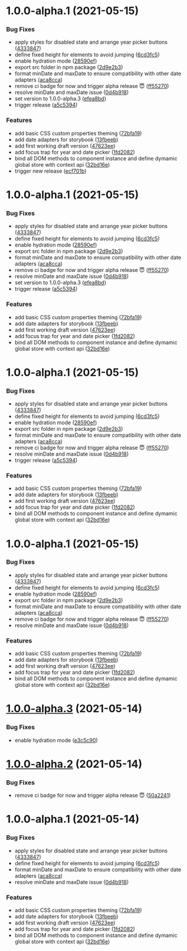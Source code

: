 # 1.0.0-alpha.1 (2021-05-15)


### Bug Fixes

* apply styles for disabled state and arrange year picker buttons ([4333847](https://github.com/andrew-secret/svelte-datepicker/commit/4333847cb6d537484630281ab1419e524c52b77c))
* define fixed height for elements to avoid jumping ([6cd3fc5](https://github.com/andrew-secret/svelte-datepicker/commit/6cd3fc5f158e7731fa3cb6137456a0a2407c300c))
* enable hydration mode ([28590ef](https://github.com/andrew-secret/svelte-datepicker/commit/28590effddfb9eebf7879d42daef6565ac8b2fdb))
* export src folder in npm package ([2d9e2b3](https://github.com/andrew-secret/svelte-datepicker/commit/2d9e2b3c1daa84854f832756514d0805d4922861))
* format minDate and maxDate to ensure compatibility with other date adapters ([aca8cca](https://github.com/andrew-secret/svelte-datepicker/commit/aca8cca3e949e3c6fbb96b2a3f9ad267125758a5))
* remove ci badge for now and trigger alpha release 😇 ([ff55270](https://github.com/andrew-secret/svelte-datepicker/commit/ff552709aaa3a8a10ef49a93e633395da6302c41))
* resolve  minDate and maxDate issue ([0d4b918](https://github.com/andrew-secret/svelte-datepicker/commit/0d4b91825b4915df7db54787b7f7dcd95fc05974))
* set version to 1.0.0-alpha.3 ([efea8bd](https://github.com/andrew-secret/svelte-datepicker/commit/efea8bdc68bd13c74b4877c92cdb45b227389ec0))
* trigger release ([a5c5394](https://github.com/andrew-secret/svelte-datepicker/commit/a5c53948d9fb68a2470d4b88049697ef8ea3973d))


### Features

* add basic CSS custom properties theming ([72bfa19](https://github.com/andrew-secret/svelte-datepicker/commit/72bfa1917c0372e3d7dea6af6690069d84ea22c8))
* add date adapters for storybook ([13fbeeb](https://github.com/andrew-secret/svelte-datepicker/commit/13fbeeb4e01f337347fd004536666dff29f5ceed))
* add first working draft version ([47623ee](https://github.com/andrew-secret/svelte-datepicker/commit/47623eecadf181c9574c54b99a1a2fd376b8dc5c))
* add focus trap for year and date picker ([1fd2082](https://github.com/andrew-secret/svelte-datepicker/commit/1fd2082c0a746439ccce6a3aa1cd77a9e27e9028))
* bind all DOM methods to component instance and define dymamic global store with context api ([32bd16e](https://github.com/andrew-secret/svelte-datepicker/commit/32bd16ef2c885616cb0a061d8f931e8b8704ab1d))
* trigger new release ([ecf701b](https://github.com/andrew-secret/svelte-datepicker/commit/ecf701b1d40d0f0b056e831b963e61ac60f9d316))

# 1.0.0-alpha.1 (2021-05-15)


### Bug Fixes

* apply styles for disabled state and arrange year picker buttons ([4333847](https://github.com/andrew-secret/svelte-datepicker/commit/4333847cb6d537484630281ab1419e524c52b77c))
* define fixed height for elements to avoid jumping ([6cd3fc5](https://github.com/andrew-secret/svelte-datepicker/commit/6cd3fc5f158e7731fa3cb6137456a0a2407c300c))
* enable hydration mode ([28590ef](https://github.com/andrew-secret/svelte-datepicker/commit/28590effddfb9eebf7879d42daef6565ac8b2fdb))
* export src folder in npm package ([2d9e2b3](https://github.com/andrew-secret/svelte-datepicker/commit/2d9e2b3c1daa84854f832756514d0805d4922861))
* format minDate and maxDate to ensure compatibility with other date adapters ([aca8cca](https://github.com/andrew-secret/svelte-datepicker/commit/aca8cca3e949e3c6fbb96b2a3f9ad267125758a5))
* remove ci badge for now and trigger alpha release 😇 ([ff55270](https://github.com/andrew-secret/svelte-datepicker/commit/ff552709aaa3a8a10ef49a93e633395da6302c41))
* resolve  minDate and maxDate issue ([0d4b918](https://github.com/andrew-secret/svelte-datepicker/commit/0d4b91825b4915df7db54787b7f7dcd95fc05974))
* set version to 1.0.0-alpha.3 ([efea8bd](https://github.com/andrew-secret/svelte-datepicker/commit/efea8bdc68bd13c74b4877c92cdb45b227389ec0))
* trigger release ([a5c5394](https://github.com/andrew-secret/svelte-datepicker/commit/a5c53948d9fb68a2470d4b88049697ef8ea3973d))


### Features

* add basic CSS custom properties theming ([72bfa19](https://github.com/andrew-secret/svelte-datepicker/commit/72bfa1917c0372e3d7dea6af6690069d84ea22c8))
* add date adapters for storybook ([13fbeeb](https://github.com/andrew-secret/svelte-datepicker/commit/13fbeeb4e01f337347fd004536666dff29f5ceed))
* add first working draft version ([47623ee](https://github.com/andrew-secret/svelte-datepicker/commit/47623eecadf181c9574c54b99a1a2fd376b8dc5c))
* add focus trap for year and date picker ([1fd2082](https://github.com/andrew-secret/svelte-datepicker/commit/1fd2082c0a746439ccce6a3aa1cd77a9e27e9028))
* bind all DOM methods to component instance and define dymamic global store with context api ([32bd16e](https://github.com/andrew-secret/svelte-datepicker/commit/32bd16ef2c885616cb0a061d8f931e8b8704ab1d))

# 1.0.0-alpha.1 (2021-05-15)


### Bug Fixes

* apply styles for disabled state and arrange year picker buttons ([4333847](https://github.com/andrew-secret/svelte-datepicker/commit/4333847cb6d537484630281ab1419e524c52b77c))
* define fixed height for elements to avoid jumping ([6cd3fc5](https://github.com/andrew-secret/svelte-datepicker/commit/6cd3fc5f158e7731fa3cb6137456a0a2407c300c))
* enable hydration mode ([28590ef](https://github.com/andrew-secret/svelte-datepicker/commit/28590effddfb9eebf7879d42daef6565ac8b2fdb))
* export src folder in npm package ([2d9e2b3](https://github.com/andrew-secret/svelte-datepicker/commit/2d9e2b3c1daa84854f832756514d0805d4922861))
* format minDate and maxDate to ensure compatibility with other date adapters ([aca8cca](https://github.com/andrew-secret/svelte-datepicker/commit/aca8cca3e949e3c6fbb96b2a3f9ad267125758a5))
* remove ci badge for now and trigger alpha release 😇 ([ff55270](https://github.com/andrew-secret/svelte-datepicker/commit/ff552709aaa3a8a10ef49a93e633395da6302c41))
* resolve  minDate and maxDate issue ([0d4b918](https://github.com/andrew-secret/svelte-datepicker/commit/0d4b91825b4915df7db54787b7f7dcd95fc05974))
* trigger release ([a5c5394](https://github.com/andrew-secret/svelte-datepicker/commit/a5c53948d9fb68a2470d4b88049697ef8ea3973d))


### Features

* add basic CSS custom properties theming ([72bfa19](https://github.com/andrew-secret/svelte-datepicker/commit/72bfa1917c0372e3d7dea6af6690069d84ea22c8))
* add date adapters for storybook ([13fbeeb](https://github.com/andrew-secret/svelte-datepicker/commit/13fbeeb4e01f337347fd004536666dff29f5ceed))
* add first working draft version ([47623ee](https://github.com/andrew-secret/svelte-datepicker/commit/47623eecadf181c9574c54b99a1a2fd376b8dc5c))
* add focus trap for year and date picker ([1fd2082](https://github.com/andrew-secret/svelte-datepicker/commit/1fd2082c0a746439ccce6a3aa1cd77a9e27e9028))
* bind all DOM methods to component instance and define dymamic global store with context api ([32bd16e](https://github.com/andrew-secret/svelte-datepicker/commit/32bd16ef2c885616cb0a061d8f931e8b8704ab1d))

# 1.0.0-alpha.1 (2021-05-15)


### Bug Fixes

* apply styles for disabled state and arrange year picker buttons ([4333847](https://github.com/andrew-secret/svelte-datepicker/commit/4333847cb6d537484630281ab1419e524c52b77c))
* define fixed height for elements to avoid jumping ([6cd3fc5](https://github.com/andrew-secret/svelte-datepicker/commit/6cd3fc5f158e7731fa3cb6137456a0a2407c300c))
* enable hydration mode ([28590ef](https://github.com/andrew-secret/svelte-datepicker/commit/28590effddfb9eebf7879d42daef6565ac8b2fdb))
* export src folder in npm package ([2d9e2b3](https://github.com/andrew-secret/svelte-datepicker/commit/2d9e2b3c1daa84854f832756514d0805d4922861))
* format minDate and maxDate to ensure compatibility with other date adapters ([aca8cca](https://github.com/andrew-secret/svelte-datepicker/commit/aca8cca3e949e3c6fbb96b2a3f9ad267125758a5))
* remove ci badge for now and trigger alpha release 😇 ([ff55270](https://github.com/andrew-secret/svelte-datepicker/commit/ff552709aaa3a8a10ef49a93e633395da6302c41))
* resolve  minDate and maxDate issue ([0d4b918](https://github.com/andrew-secret/svelte-datepicker/commit/0d4b91825b4915df7db54787b7f7dcd95fc05974))


### Features

* add basic CSS custom properties theming ([72bfa19](https://github.com/andrew-secret/svelte-datepicker/commit/72bfa1917c0372e3d7dea6af6690069d84ea22c8))
* add date adapters for storybook ([13fbeeb](https://github.com/andrew-secret/svelte-datepicker/commit/13fbeeb4e01f337347fd004536666dff29f5ceed))
* add first working draft version ([47623ee](https://github.com/andrew-secret/svelte-datepicker/commit/47623eecadf181c9574c54b99a1a2fd376b8dc5c))
* add focus trap for year and date picker ([1fd2082](https://github.com/andrew-secret/svelte-datepicker/commit/1fd2082c0a746439ccce6a3aa1cd77a9e27e9028))
* bind all DOM methods to component instance and define dymamic global store with context api ([32bd16e](https://github.com/andrew-secret/svelte-datepicker/commit/32bd16ef2c885616cb0a061d8f931e8b8704ab1d))

# [1.0.0-alpha.3](https://github.com/andrew-secret/svelte-datepicker/compare/v1.0.0-alpha.2...v1.0.0-alpha.3) (2021-05-14)


### Bug Fixes

* enable hydration mode ([e3c5c90](https://github.com/andrew-secret/svelte-datepicker/commit/e3c5c90b34c2c9652210f32a3ac311cf5c34b3fc))

# [1.0.0-alpha.2](https://github.com/andrew-secret/svelte-datepicker/compare/v1.0.0-alpha.1...v1.0.0-alpha.2) (2021-05-14)


### Bug Fixes

* remove ci badge for now and trigger alpha release 😇 ([50a2241](https://github.com/andrew-secret/svelte-datepicker/commit/50a2241617bb635433c17643f5aef56db7be86e5))

# 1.0.0-alpha.1 (2021-05-14)


### Bug Fixes

* apply styles for disabled state and arrange year picker buttons ([4333847](https://github.com/andrew-secret/svelte-datepicker/commit/4333847cb6d537484630281ab1419e524c52b77c))
* define fixed height for elements to avoid jumping ([6cd3fc5](https://github.com/andrew-secret/svelte-datepicker/commit/6cd3fc5f158e7731fa3cb6137456a0a2407c300c))
* format minDate and maxDate to ensure compatibility with other date adapters ([aca8cca](https://github.com/andrew-secret/svelte-datepicker/commit/aca8cca3e949e3c6fbb96b2a3f9ad267125758a5))
* resolve  minDate and maxDate issue ([0d4b918](https://github.com/andrew-secret/svelte-datepicker/commit/0d4b91825b4915df7db54787b7f7dcd95fc05974))


### Features

* add basic CSS custom properties theming ([72bfa19](https://github.com/andrew-secret/svelte-datepicker/commit/72bfa1917c0372e3d7dea6af6690069d84ea22c8))
* add date adapters for storybook ([13fbeeb](https://github.com/andrew-secret/svelte-datepicker/commit/13fbeeb4e01f337347fd004536666dff29f5ceed))
* add first working draft version ([47623ee](https://github.com/andrew-secret/svelte-datepicker/commit/47623eecadf181c9574c54b99a1a2fd376b8dc5c))
* add focus trap for year and date picker ([1fd2082](https://github.com/andrew-secret/svelte-datepicker/commit/1fd2082c0a746439ccce6a3aa1cd77a9e27e9028))
* bind all DOM methods to component instance and define dymamic global store with context api ([32bd16e](https://github.com/andrew-secret/svelte-datepicker/commit/32bd16ef2c885616cb0a061d8f931e8b8704ab1d))
